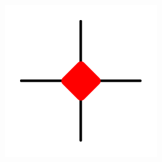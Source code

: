 <p align="center">
  <img src="assets/WMBTS.png" alt="WMBTS Logo" width="400" style="opacity:1"/>
</p>

